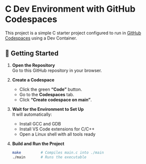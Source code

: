 # C Dev Environment with GitHub Codespaces

This project is a simple C starter project configured to run in [GitHub Codespaces](https://github.com/features/codespaces) using a Dev Container.

## 🚀 Getting Started

1. **Open the Repository**  
   Go to this GitHub repository in your browser.

2. **Create a Codespace**  
   - Click the green **“Code”** button.
   - Go to the **Codespaces** tab.
   - Click **“Create codespace on main”**.

3. **Wait for the Environment to Set Up**  
   It will automatically:
   - Install GCC and GDB
   - Install VS Code extensions for C/C++
   - Open a Linux shell with all tools ready

4. **Build and Run the Project**
   ```bash
   make         # Compiles main.c into ./main
   ./main       # Runs the executable
